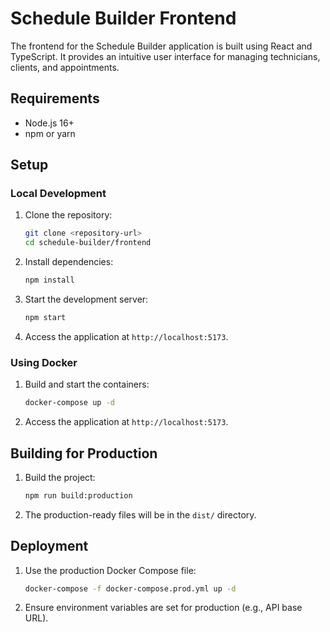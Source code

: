 # Schedule Builder Frontend

The frontend for the Schedule Builder application is built using React and TypeScript. It provides an intuitive user interface for managing technicians, clients, and appointments.

## Requirements

- Node.js 16+
- npm or yarn

## Setup

### Local Development

1. Clone the repository:

   ```bash
   git clone <repository-url>
   cd schedule-builder/frontend
   ```

2. Install dependencies:

   ```bash
   npm install
   ```

3. Start the development server:

   ```bash
   npm start
   ```

4. Access the application at `http://localhost:5173`.

### Using Docker

1. Build and start the containers:

   ```bash
   docker-compose up -d
   ```

2. Access the application at `http://localhost:5173`.

## Building for Production

1. Build the project:

   ```bash
   npm run build:production
   ```

2. The production-ready files will be in the `dist/` directory.

## Deployment

1. Use the production Docker Compose file:

   ```bash
   docker-compose -f docker-compose.prod.yml up -d
   ```

2. Ensure environment variables are set for production (e.g., API base URL).
